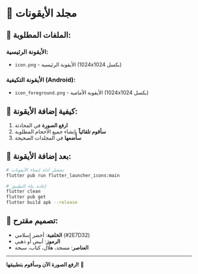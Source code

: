 # 🎨 مجلد الأيقونات

## 📁 الملفات المطلوبة:

### الأيقونة الرئيسية:
- `icon.png` - الأيقونة الرئيسية (1024x1024 بكسل)

### الأيقونة التكيفية (Android):
- `icon_foreground.png` - الأيقونة الأمامية (1024x1024 بكسل)

## 🎯 كيفية إضافة الأيقونة:

1. **ارفع الصورة** في المحادثة
2. **سأقوم تلقائياً** بإنشاء جميع الأحجام المطلوبة
3. **سأضعها** في المجلدات الصحيحة

## 📱 بعد إضافة الأيقونة:

```bash
# تشغيل أداة إنشاء الأيقونات
flutter pub run flutter_launcher_icons:main

# إعادة بناء التطبيق
flutter clean
flutter pub get
flutter build apk --release
```

## 🎨 تصميم مقترح:

- **الخلفية**: أخضر إسلامي (#2E7D32)
- **الرموز**: أبيض أو ذهبي
- **العناصر**: مسجد، هلال، كتاب، سبحة

---

**ارفع الصورة الآن وسأقوم بتطبيقها!** 🚀
